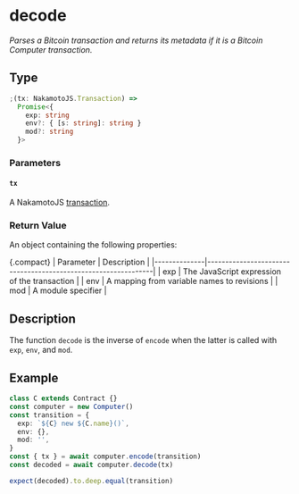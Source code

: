# decode

_Parses a Bitcoin transaction and returns its metadata if it is a Bitcoin Computer transaction._

## Type

```ts
;(tx: NakamotoJS.Transaction) =>
  Promise<{
    exp: string
    env?: { [s: string]: string }
    mod?: string
  }>
```

### Parameters

#### `tx`

A NakamotoJS [transaction](https://github.com/bitcoin-computer/monorepo/blob/main/packages/nakamotojs/ts_src/transaction.ts).

### Return Value

An object containing the following properties:

{.compact}
| Parameter | Description |
|--------------|---------------------------------------------------------------|
| exp | The JavaScript expression of the transaction |
| env | A mapping from variable names to revisions |
| mod | A module specifier |

## Description

The function `decode` is the inverse of `encode` when the latter is called with `exp`, `env`, and `mod`.

## Example

```ts
class C extends Contract {}
const computer = new Computer()
const transition = {
  exp: `${C} new ${C.name}()`,
  env: {},
  mod: '',
}
const { tx } = await computer.encode(transition)
const decoded = await computer.decode(tx)

expect(decoded).to.deep.equal(transition)
```
